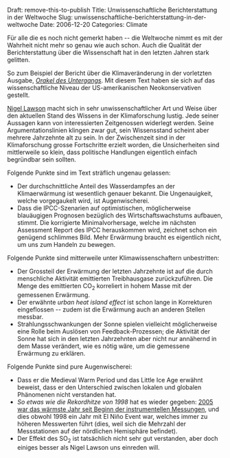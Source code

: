 Draft: remove-this-to-publish
Title: Unwissenschaftliche Berichterstattung in der Weltwoche
Slug: unwissenschaftliche-berichterstattung-in-der-weltwoche
Date: 2006-12-20
Categories: Climate

Für alle die es noch nicht gemerkt haben -- die Weltwoche nimmt es mit der Wahrheit nicht mehr so genau wie auch schon. Auch die Qualität der Berichterstattung über die Wissenschaft hat in den letzten Jahren stark gelitten.

So zum Beispiel der Bericht über die Klimaveränderung in der vorletzten Ausgabe, [_Orakel des Untergangs_](http://www.weltwoche.ch/artikel/?AssetID=15460&CategoryID=91). Mit diesem Text haben sie sich auf das wissenschaftliche Niveau der US-amerikanischen Neokonservativen gestellt.

[Nigel Lawson](http://www.realclimate.org/index.php?p=203) macht sich in sehr unwissenschaftlicher Art und Weise über den aktuellen Stand des Wissens in der Klimaforschung lustig. Jede seiner Aussagen kann von interessierten Zeitgenossen widerlegt werden. Seine Argumentationslinien klingen zwar gut, sein Wissensstand scheint aber mehrere Jahrzehnte alt zu sein. In der Zwischenzeit sind in der Klimaforschung grosse Fortschritte erzielt worden, die Unsicherheiten sind mittlerweile so klein, dass politische Handlungen eigentlich einfach begründbar sein sollten.

Folgende Punkte sind im Text sträflich ungenau gelassen:

- Der durchschnittliche Anteil des Wasserdampfes an der Klimaerwärmung ist wesentlich genauer bekannt. Die Ungenauigkeit, welche vorgegaukelt wird, ist Augenwischerei.
- Dass die IPCC-Szenarien auf optimistischen, möglicherweise blauäugigen Prognosen bezüglich des Wirtschaftswachstums aufbauen, stimmt. Die korrigierte Minimalvorhersage, welche im nächsten Assessment Report des IPCC herauskommen wird, zeichnet schon ein genügend schlimmes Bild. Mehr Erwärmung braucht es eigentlich nicht, um uns zum Handeln zu bewegen.

Folgende Punkte sind mitterweile unter Klimawissenschaftern unbestritten:

- Der Grossteil der Erwärmung der letzten Jahrzehnte ist auf die durch menschliche Aktivität emittierten Treibhausgase zurückzuführen. Die Menge des emittierten CO<sub>2</sub> korreliert in hohem Masse mit der gemessenen Erwärmung.
- Der erwähnte _urban heat island effect_ ist schon lange in Korrekturen eingeflossen -- zudem ist die Erwärmung auch an anderen Stellen messbar.
- Strahlungsschwankungen der Sonne spielen vielleicht möglicherweise eine Rolle beim Auslösen von Feedback-Prozessen; die Aktivität der Sonne hat sich in den letzten Jahrzehnten aber nicht nur annähernd in dem Masse verändert, wie es nötig wäre, um die gemessene Erwärmung zu erklären.

Folgende Punkte sind pure Augenwischerei:

- Dass er die Medieval Warm Period und das Little Ice Age erwähnt beweist, dass er den Unterschied zwischen lokalen und globalen Phänomenen nicht verstanden hat.
- _So etwas wie die Rekordhitze von 1998_ hat es wieder gegeben: [2005 war das wärmste Jahr seit Beginn der instrumentellen Messungen](https://406.ch/writing/2005-war-warmstes-jahr-seit-beginn-der-instrumentenmessungen/), und dies obwohl 1998 ein Jahr mit El Niño Event war, welches immer zu höheren Messwerten führt (dies, weil sich die Mehrzahl der Messstationen auf der nördlichen Hemisphäre befindet).
- Der Effekt des SO<sub>2</sub> ist tatsächlich nicht sehr gut verstanden, aber doch einiges besser als Nigel Lawson uns einreden will.
